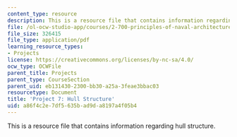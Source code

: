 ```yaml
---
content_type: resource
description: This is a resource file that contains information regarding hull structure.
file: /ol-ocw-studio-app/courses/2-700-principles-of-naval-architecture-fall-2014/a86f4c2e7df5635bad9da8197a4f05b4_MIT2_700F14_project_7.pdf
file_size: 326415
file_type: application/pdf
learning_resource_types:
- Projects
license: https://creativecommons.org/licenses/by-nc-sa/4.0/
ocw_type: OCWFile
parent_title: Projects
parent_type: CourseSection
parent_uid: eb131430-2300-bb30-a25a-3feae3bbac03
resourcetype: Document
title: 'Project 7: Hull Structure'
uid: a86f4c2e-7df5-635b-ad9d-a8197a4f05b4
---
```

This is a resource file that contains information regarding hull structure.
